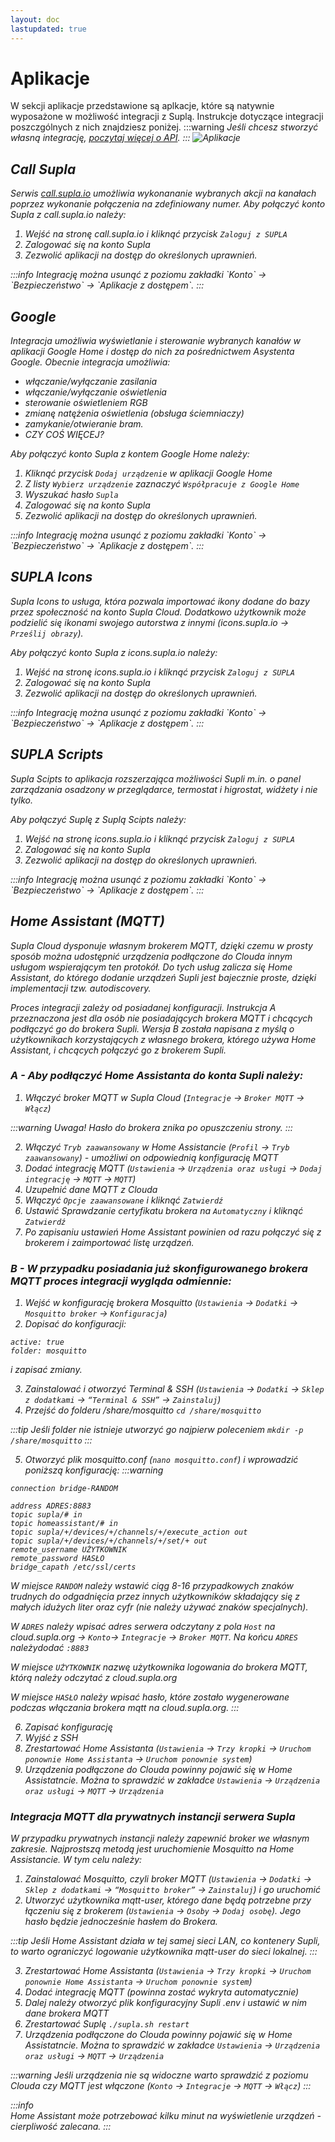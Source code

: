 ```yaml
---
layout: doc
lastupdated: true
---
```

<script setup>
import { useData } from 'vitepress'
const base = 'https://raw.githubusercontent.com/jaku2019/supla-vademecum/main/docs/public/'
const call_supla = [
  {
    description: 'Call supla',
    link: `${base}img/pl/cloud/integracje/call_supla1.png`,
  },
  {
    description: 'Logowanie w Supli',
    link: `${base}img/pl/cloud/integracje/call_supla2.png`
  },
  {
    description: 'Autoyzacja w Supli',
    link: `${base}img/pl/cloud/integracje/call_supla3.png`
  },
]
const gh = [
  {
    description: 'Kroki w Home',
    link: `${base}img/pl/cloud/integracje/gh123.png`,
  },
  {
    description: 'Autoyzacja w Supli',
    link: `${base}img/pl/cloud/integracje/gh45.png`
  },
]
const supla_icons = [
  {
    description: 'Supla icons',
    link: `${base}img/pl/cloud/integracje/icons1.png`,
  },
  {
    description: 'Logowanie w Supli',
    link: `${base}img/pl/cloud/integracje/icons2.png`
  },
  {
    description: 'Autoyzacja w Supli',
    link: `${base}img/pl/cloud/integracje/icons3.png`
  },
]
const scripts = [
  {
    description: 'Supla Scripts',
    link: `${base}img/pl/cloud/integracje/scripts1.png`,
  },
  {
    description: 'Logowanie w Supli',
    link: `${base}img/pl/cloud/integracje/scripts2.png`
  },
  {
    description: 'Autoyzacja w Supli',
    link: `${base}img/pl/cloud/integracje/scripts3.png`
  },
  {
    description: 'Panel w Scripts',
    link: `${base}img/pl/cloud/integracje/scripts4.png`
  },
]
</script>
# Aplikacje
W sekcji aplikacje przedstawione są aplkacje, które są natywnie wyposażone w możliwość integracji z Suplą. Instrukcje dotyczące integracji poszczgólnych z nich znajdziesz poniżej.
:::warning <i/>
Jeśli chcesz stworzyć własną integrację, [poczytaj więcej o API](./pl/cloud/moje-konto#integracje).
:::
![Aplikacje](/img/pl/cloud/automatyka/aplikacje.png)

## Call Supla
Serwis [call.supla.io](https://call.supla.io) umożliwia wykonananie wybranych akcji na kanałach poprzez wykonanie połączenia na zdefiniowany numer. Aby połączyć konto Supla z call.supla.io należy:
1. Wejść na stronę call.supla.io i kliknąć przycisk `Zaloguj z SUPLA`
2. Zalogować się na konto Supla
3. Zezwolić aplikacji na dostęp do określonych uprawnień.

<many-pictures :srcImgs='call_supla' :lazy='true' />
:::info <i/>
Integrację można usunąć z poziomu zakładki `Konto` &rarr; `Bezpieczeństwo` &rarr; `Aplikacje z dostępem`.
:::

## Google
Integracja umożliwia wyświetlanie i sterowanie wybranych kanałów w aplikacji Google Home i dostęp do nich za pośrednictwem Asystenta Google. Obecnie integracja umożliwia:
* włączanie/wyłączanie zasilania
* włączanie/wyłączanie oświetlenia
* sterowanie oświetleniem RGB
* zmianę natężenia oświetlenia (obsługa ściemniaczy)
* zamykanie/otwieranie bram.
* CZY COŚ WIĘCEJ?

Aby połączyć konto Supla z kontem Google Home należy:
1. Kliknąć przycisk `Dodaj urządzenie` w aplikacji Google Home
2. Z listy `Wybierz urządzenie` zaznaczyć `Współpracuje z Google Home`
3. Wyszukać hasło `Supla`
4. Zalogować się na konto Supla
5. Zezwolić aplikacji na dostęp do określonych uprawnień.

<many-pictures :srcImgs='gh' :lazy='true' />
:::info <i/>
Integrację można usunąć z poziomu zakładki `Konto` -> `Bezpieczeństwo` -> `Aplikacje z dostępem`.
:::

## SUPLA Icons
Supla Icons to usługa, która pozwala importować ikony dodane do bazy przez społeczność na konto Supla Cloud. Dodatkowo użytkownik może podzielić się ikonami swojego autorstwa z innymi (icons.supla.io -> `Prześlij obrazy`).

Aby połączyć konto Supla z icons.supla.io należy:
1. Wejść na stronę icons.supla.io i kliknąć przycisk `Zaloguj z SUPLA`
2. Zalogować się na konto Supla
3. Zezwolić aplikacji na dostęp do określonych uprawnień.

<many-pictures :srcImgs='supla_icons' :lazy='true' />
:::info <i/>
Integrację można usunąć z poziomu zakładki `Konto` -> `Bezpieczeństwo` -> `Aplikacje z dostępem`.
:::


## SUPLA Scripts
Supla Scipts to aplikacja rozszerzająca możliwości Supli m.in. o panel zarządzania osadzony w przeglądarce, termostat i higrostat, widżety i nie tylko. 

Aby połączyć Suplę z Suplą Scipts należy:
1. Wejść na stronę icons.supla.io i kliknąć przycisk `Zaloguj z SUPLA`
2. Zalogować się na konto Supla
3. Zezwolić aplikacji na dostęp do określonych uprawnień.

<many-pictures :srcImgs='scripts' :lazy='true' />
:::info <i/>
Integrację można usunąć z poziomu zakładki `Konto` -> `Bezpieczeństwo` -> `Aplikacje z dostępem`.
:::


## Home Assistant (MQTT)
Supla Cloud dysponuje własnym brokerem MQTT, dzięki czemu w prosty sposób można udostępnić urządzenia podłączone do Clouda innym usługom wspierającym ten protokół. Do tych usług zalicza się Home Assistant, do którego dodanie urządzeń Supli jest bajecznie proste, dzięki implementacji tzw. autodiscovery.

Proces integracji zależy od posiadanej konfiguracji. Instrukcja A przeznaczona jest dla osób nie posiadających brokera MQTT i chcących podłączyć go do brokera Supli. Wersja B została napisana z myślą o użytkownikach korzystających z własnego brokera, którego używa Home Assistant, i chcących połączyć go z brokerem Supli.


### A - Aby podłączyć Home Assistanta do konta Supli należy:

1. Włączyć broker MQTT w Supla Cloud (`Integracje` -> `Broker MQTT` -> `Włącz`) 

:::warning Uwaga! 
Hasło do brokera znika po opuszczeniu strony.
:::

2. Włączyć `Tryb zaawansowany` w Home Assistancie (`Profil` -> `Tryb zaawansowany`) - umożliwi on  odpowiednią konfigurację MQTT
3. Dodać integrację MQTT (`Ustawienia` -> `Urządzenia oraz usługi` -> `Dodaj integrację` -> `MQTT` -> `MQTT`)
4. Uzupełnić dane MQTT z Clouda
5. Włączyć `Opcje zaawansowane` i kliknąć `Zatwierdź`
6. Ustawić Sprawdzanie certyfikatu brokera na `Automatyczny` i kliknąć `Zatwierdź`
7. Po zapisaniu ustawień Home Assistant powinien od razu połączyć się z brokerem i zaimportować listę urządzeń.


### B - W przypadku posiadania już skonfigurowanego brokera MQTT proces integracji wygląda odmiennie:



1. Wejść w konfigurację brokera Mosquitto (`Ustawienia` -> `Dodatki` -> `Mosquitto broker` -> `Konfiguracja`)
2. Dopisać do konfiguracji:
````
active: true
folder: mosquitto
````
i zapisać zmiany.


3. Zainstalować i otworzyć Terminal & SSH (`Ustawienia` -> `Dodatki` -> `Sklep z dodatkami` -> `“Terminal & SSH”` -> `Zainstaluj`)
4. Przejść do folderu _/share/mosquitto_ `cd /share/mosquitto`

:::tip <i/>
Jeśli folder nie istnieje utworzyć go najpierw poleceniem `mkdir -p /share/mosquitto`
:::

5. Otworzyć plik _mosquitto.conf_ (`nano mosquitto.conf`) i wprowadzić poniższą konfigurację:
:::warning <i/>
````
connection bridge-RANDOM

address ADRES:8883
topic supla/# in
topic homeassistant/# in
topic supla/+/devices/+/channels/+/execute_action out
topic supla/+/devices/+/channels/+/set/+ out
remote_username UŻYTKOWNIK
remote_password HASŁO
bridge_capath /etc/ssl/certs
````

W miejsce `RANDOM` należy wstawić ciąg 8-16 przypadkowych znaków trudnych do odgadnięcia przez innych użytkowników składający się z małych idużych liter oraz cyfr (nie należy używać znaków specjalnych). 

W `ADRES` należy wpisać adres serwera odczytany z pola `Host` na cloud.supla.org -> `Konto`-> `Integracje` -> `Broker MQTT`. Na końcu `ADRES` należydodać `:8883`

W miejsce `UŻYTKOWNIK` nazwę użytkownika logowania do brokera MQTT, którą należy odczytać z cloud.supla.org

W miejsce `HASŁO` należy wpisać hasło, które zostało wygenerowane podczas włączania brokera mqtt na cloud.supla.org.
:::

6. Zapisać konfigurację
7. Wyjść z SSH
8. Zrestartować Home Assistanta (`Ustawienia` -> `Trzy kropki` -> `Uruchom ponownie Home Assistanta` -> `Uruchom ponownie system`)
9. Urządzenia podłączone do Clouda powinny pojawić się w Home Assistatncie. Można to sprawdzić w zakładce `Ustawienia` -> `Urządzenia oraz usługi` -> `MQTT` -> `Urządzenia`


### Integracja MQTT dla prywatnych instancji serwera Supla

W przypadku prywatnych instancji należy zapewnić broker we własnym zakresie. Najprostszą metodą jest uruchomienie Mosquitto na Home Assistancie. W tym celu należy:
1. Zainstalować Mosquitto, czyli broker MQTT (`Ustawienia` -> `Dodatki` -> `Sklep z dodatkami` -> `“Mosquitto broker”` -> `Zainstaluj`) i go uruchomić
2. Utworzyć użytkownika mqtt-user, którego dane będą potrzebne przy łączeniu się z brokerem (`Ustawienia` -> `Osoby` -> `Dodaj osobę`). Jego hasło będzie jednocześnie hasłem do Brokera.

:::tip <i/>
Jeśli Home Assistant działa w tej samej sieci LAN, co kontenery Supli, to warto ograniczyć logowanie użytkownika mqtt-user do sieci lokalnej.
:::

3. Zrestartować Home Assistanta (`Ustawienia` -> `Trzy kropki` -> `Uruchom ponownie Home Assistanta` -> `Uruchom ponownie system`)
4. Dodać integrację MQTT (powinna zostać wykryta automatycznie)
5. Dalej należy otworzyć plik konfiguracyjny Supli .env i ustawić w nim dane brokera MQTT
6. Zrestartować Suplę `./supla.sh restart`
7. Urządzenia podłączone do Clouda powinny pojawić się w Home Assistatncie. Można to sprawdzić w zakładce `Ustawienia` -> `Urządzenia oraz usługi` -> `MQTT` -> `Urządzenia`

:::warning <i/>
Jeśli urządzenia nie są widoczne warto sprawdzić z poziomu Clouda czy MQTT jest włączone (`Konto` -> `Integracje` -> `MQTT` -> `Włącz`)
:::

:::info <i/>	
Home Assistant może potrzebować kilku minut na wyświetlenie urządzeń - cierpliwość zalecana.
:::